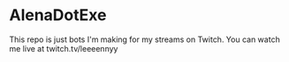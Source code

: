 # AlenaDotExe
This repo is just bots I'm making for my streams on Twitch. You can watch me live at twitch.tv/leeeennyy
